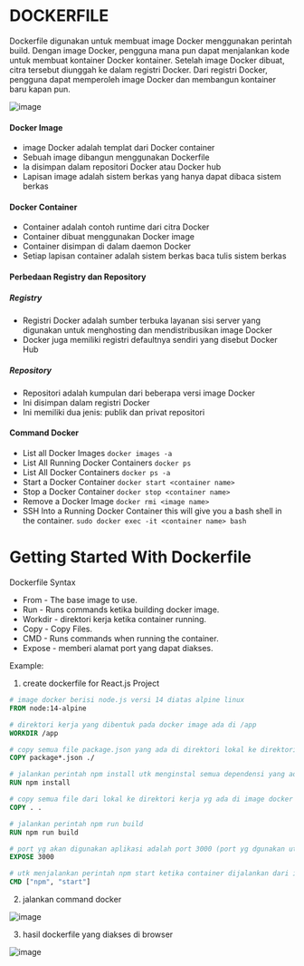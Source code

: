 # DOCKERFILE

Dockerfile digunakan untuk membuat image Docker menggunakan perintah build.
Dengan image Docker, pengguna mana pun dapat menjalankan kode untuk membuat kontainer Docker
kontainer.
Setelah image Docker dibuat, citra tersebut diunggah ke dalam registri Docker.
Dari registri Docker, pengguna dapat memperoleh image Docker dan membangun kontainer baru kapan pun.

![image](https://user-images.githubusercontent.com/82355684/230042067-f4d12410-ca07-4a89-bd13-e143761f673a.png)

#### Docker Image

* image Docker adalah templat dari Docker container
* Sebuah image dibangun menggunakan Dockerfile
* Ia disimpan dalam repositori Docker atau Docker hub
* Lapisan image adalah sistem berkas yang hanya dapat dibaca sistem berkas

#### Docker Container

* Container adalah contoh runtime dari citra Docker
* Container dibuat menggunakan Docker image
* Container disimpan di dalam daemon Docker
* Setiap lapisan container adalah sistem berkas baca tulis sistem berkas

#### Perbedaan Registry dan Repository

##### Registry
* Registri Docker adalah sumber terbuka layanan sisi server yang digunakan untuk menghosting dan mendistribusikan image Docker
* Docker juga memiliki registri defaultnya sendiri yang disebut Docker Hub

##### Repository
* Repositori adalah kumpulan dari beberapa versi image Docker
* Ini disimpan dalam registri Docker
* Ini memiliki dua jenis: publik dan privat repositori

#### Command Docker 

- List all Docker Images
```docker images -a```
- List All Running Docker Containers
```docker ps```
- List All Docker Containers
```docker ps -a```
- Start a Docker Container
```docker start <container name>```
- Stop a Docker Container
```docker stop <container name>```
- Remove a Docker Image
```docker rmi <image name>```
- SSH Into a Running Docker Container
this will give you a bash shell in the container.
```sudo docker exec -it <container name> bash```


# Getting Started With Dockerfile

Dockerfile Syntax

* From - The base image to use.
* Run - Runs commands ketika building docker image.
* Workdir - direktori kerja ketika container running.
* Copy - Copy Files.
* CMD - Runs commands when running the container.
* Expose - memberi alamat port yang dapat diakses.

Example:

1. create dockerfile for React.js Project

```Dockerfile React.js
# image docker berisi node.js versi 14 diatas alpine linux
FROM node:14-alpine

# direktori kerja yang dibentuk pada docker image ada di /app 
WORKDIR /app

# copy semua file package.json yang ada di direktori lokal ke direktori kerja yang ada di image docker.
COPY package*.json ./

# jalankan perintah npm install utk menginstal semua dependensi yang ada/didefenisikan di dlm file package.json
RUN npm install

# copy semua file dari lokal ke direktori kerja yg ada di image docker
COPY . .

# jalankan perintah npm run build 
RUN npm run build

# port yg akan digunakan aplikasi adalah port 3000 (port yg dgunakan utk menjalankan aplikasi node.js) 
EXPOSE 3000

# utk menjalankan perintah npm start ketika container dijalankan dari image docker.
CMD ["npm", "start"]
```

2. jalankan command docker

![image](https://user-images.githubusercontent.com/82355684/230816072-58cf441e-abc3-4696-a158-6423e74986cd.png)


3. hasil dockerfile yang diakses di browser

![image](https://user-images.githubusercontent.com/82355684/230816007-150a11b7-afa5-4132-b2a8-315039cf7759.png)

